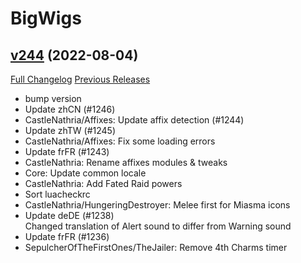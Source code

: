 # BigWigs

## [v244](https://github.com/BigWigsMods/BigWigs/tree/v244) (2022-08-04)
[Full Changelog](https://github.com/BigWigsMods/BigWigs/compare/v243.2...v244) [Previous Releases](https://github.com/BigWigsMods/BigWigs/releases)

- bump version  
- Update zhCN (#1246)  
- CastleNathria/Affixes: Update affix detection (#1244)  
- Update zhTW (#1245)  
- CastleNathria/Affixes: Fix some loading errors  
- Update frFR (#1243)  
- CastleNathria: Rename affixes modules & tweaks  
- Core: Update common locale  
- CastleNathria: Add Fated Raid powers  
- Sort luacheckrc  
- CastleNathria/HungeringDestroyer: Melee first for Miasma icons  
- Update deDE (#1238)  
    Changed translation of Alert sound to differ from Warning sound  
- Update frFR (#1236)  
- SepulcherOfTheFirstOnes/TheJailer: Remove 4th Charms timer  
